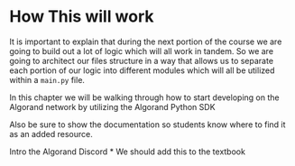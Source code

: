 # How This will work
<!-- Basically want to use this section to explain to student how we will be setting up our development environment moving forward. -->
<!-- The big thing to point out here is that we will have a module for each portion of our logic which we will stich together in our main.py file to perform all our logic. -->
<!-- Is probably a good idea to even show students what the completed code will look like and how it will run so that they have a complete picture of what to expect at a high-level -->
It is important to explain that during the next portion of the course we are going to build out a lot of logic which will all work in tandem. So we are going to architect our files structure in a way that allows us to separate each portion of our logic into different modules which will all be utilized within a `main.py` file.

In this chapter we will be walking through how to start developing on the Algorand network by utilizing the Algorand Python SDK


Also be sure to show the documentation so students know where to find it as an added resource.

Intro the Algorand Discord
    * We should add this to the textbook